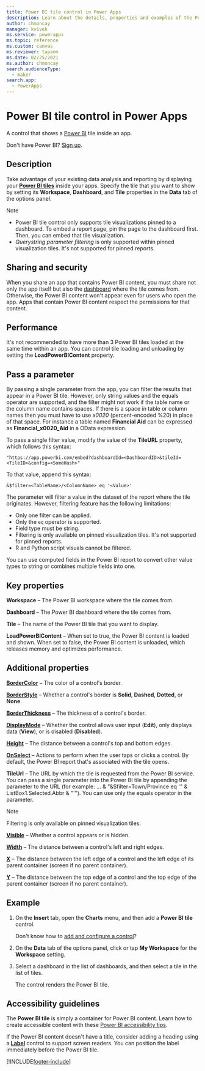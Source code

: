 ```yaml
---
title: Power BI tile control in Power Apps
description: Learn about the details, properties and examples of the Power BI tile control in Power Apps.
author: chmoncay
manager: kvivek
ms.service: powerapps
ms.topic: reference
ms.custom: canvas
ms.reviewer: tapanm
ms.date: 02/25/2021
ms.author: chmoncay
search.audienceType: 
  - maker
search.app: 
  - PowerApps
---
```

# Power BI tile control in Power Apps

A control that shows a [Power BI](https://powerbi.microsoft.com) tile inside an app.

Don't have Power BI? [Sign up](/power-bi/service-self-service-signup-for-power-bi).

## Description

Take advantage of your existing data analysis and reporting by displaying your **[Power BI tiles](/power-bi/service-dashboard-tiles)** inside your apps. Specify the tile that you want to show by setting its **Workspace**, **Dashboard**, and **Tile** properties in the **Data** tab of the options panel.

  > [!NOTE]
  > - Power BI tile control only supports tile visualizations pinned to a dashboard. To embed a report page, pin the page to the dashboard first. Then, you can embed that tile visualization.
  > - *Querystring parameter filtering* is only supported within pinned visualization tiles. It's not supported for pinned reports.

## Sharing and security

When you share an app that contains Power BI content, you must share not only the app itself but also the [dashboard](/power-bi/service-how-to-collaborate-distribute-dashboards-reports) where the tile comes from. Otherwise, the Power BI content won't appear even for users who open the app. Apps that contain Power BI content respect the permissions for that content.

## Performance

It's not recommended to have more than 3 Power BI tiles loaded at the same time within an app. You can control tile loading and unloading by setting the **LoadPowerBIContent** property.

## Pass a parameter

By passing a single parameter from the app, you can filter the results that appear in a Power BI tile. However, only string values and the equals operator are supported, and the filter might not work if the table name or the column name contains spaces. If there is a space in table or column names then you must have to use _x0020_  (percent-encoded %20) in place of that space. For instance a table named **Financial Aid** can be expressed as **Financial_x0020_Aid** in a OData expression.

To pass a single filter value, modify the value of the **TileURL** property, which follows this syntax:

```
"https://app.powerbi.com/embed?dashboardId=<DashboardID>&tileId=<TileID>&config=<SomeHash>"
```

To that value, append this syntax:

```
&$filter=<TableName>/<ColumnName> eq '<Value>'
```

The parameter will filter a value in the dataset of the report where the tile originates. However, filtering feature has the following limitations:

- Only one filter can be applied.
- Only the `eq` operator is supported.
- Field type must be string.
- Filtering is only available on pinned visualization tiles. It's not supported for pinned reports.
- R and Python script visuals cannot be filtered.

You can use computed fields in the Power BI report to convert other value types to string or combines multiple fields into one.

## Key properties

**Workspace** – The Power BI workspace where the tile comes from.

**Dashboard** – The Power BI dashboard where the tile comes from.

**Tile** – The name of the Power BI tile that you want to display.

**LoadPowerBIContent** – When set to true, the Power BI content is loaded and shown. When set to false, the Power BI content is unloaded, which releases memory and optimizes performance.

## Additional properties

**[BorderColor](properties-color-border.md)** – The color of a control's border.

**[BorderStyle](properties-color-border.md)** – Whether a control's border is **Solid**, **Dashed**, **Dotted**, or **None**.

**[BorderThickness](properties-color-border.md)** – The thickness of a control's border.

**[DisplayMode](properties-core.md)** – Whether the control allows user input (**Edit**), only displays data (**View**), or is disabled (**Disabled**).

**[Height](properties-size-location.md)** – The distance between a control's top and bottom edges.

**[OnSelect](properties-core.md)** – Actions to perform when the user taps or clicks a control. By default, the Power BI report that's associated with the tile opens.

**TileUrl** – The URL by which the tile is requested from the Power BI service. You can pass a single parameter into the Power BI tile by appending the parameter to the URL (for example: … & "&$filter=Town/Province eq '" & ListBox1.Selected.Abbr & "'"). You can use only the equals operator in the parameter. 
  > [!NOTE]
  > Filtering is only available on pinned visualization tiles.

**[Visible](properties-core.md)** – Whether a control appears or is hidden.

**[Width](properties-size-location.md)** – The distance between a control's left and right edges.

**[X](properties-size-location.md)** – The distance between the left edge of a control and the left edge of its parent container (screen if no parent container).

**[Y](properties-size-location.md)** – The distance between the top edge of a control and the top edge of the parent container (screen if no parent container).

## Example

1. On the **Insert** tab, open the **Charts** menu, and then add a **Power BI tile** control.

    Don't know how to [add and configure a control](../add-configure-controls.md)?

2. On the **Data** tab of the options panel, click or tap **My Workspace** for the **Workspace** setting.

3. Select a dashboard in the list of dashboards, and then select a tile in the list of tiles.

    The control renders the Power BI tile.

## Accessibility guidelines

The **Power BI tile** is simply a container for Power BI content. Learn how to create accessible content with these [Power BI accessibility tips](/power-bi/desktop-accessibility).

If the Power BI content doesn't have a title, consider adding a heading using a **[Label](control-text-box.md)** control to support screen readers. You can position the label immediately before the Power BI tile.


[!INCLUDE[footer-include](../../../includes/footer-banner.md)]
